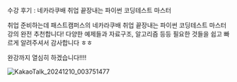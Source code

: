 수강 후기 : 네카라쿠배 취업 끝장내는 파이썬 코딩테스트 마스터

취업 준비하는데 패스트캠퍼스의 네카라쿠배 취업 끝장내는 파이썬 코딩테스트 마스터 강의 완전 추천합니다!
다양한 예제들과 자료구조, 알고리즘 등등 필요한 것들을 쉽고 빠르게 알려주셔서 감사합니다 ㅎㅎ

완강까지 열심히 하겠습니다!!!!

![KakaoTalk_20241210_003751477](https://github.com/user-attachments/assets/2e9f999a-dd64-47f1-9ea8-37347a5b0bf1)
